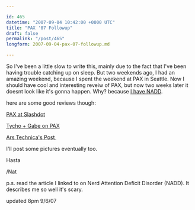 ```yaml
---

id: 465
datetime: "2007-09-04 10:42:00 +0000 UTC"
title: "PAX '07 Followup"
draft: false
permalink: "/post/465"
longform: 2007-09-04-pax-07-followup.md

---
```


So I've been a little slow to write this, mainly due to the fact that I've been having trouble catching up on sleep. But two weekends ago, I had an amazing weekend, because I spent the weekend at PAX in Seattle. Now I should have  cool and interesting reveiw of PAX, but now two weeks later it doesnt look like it's gonna happen. Why? because <a href="http://www.randsinrepose.com/archives/2003/07/10/nadd.html">I have NADD</a>.

here are some good reviews though:

<a href="http://games.slashdot.org/article.pl?sid=07/08/25/1658206&amp;from=pseudoweb.net">PAX at Slashdot</a>

<a href="http://www.penny-arcade.com/2007/08/27">Tycho + Gabe on PAX</a>

<a href="http://arstechnica.com/articles/culture/pax-technica-looking-back-at-penny-arcade-expo-2007.ars/1">Ars Technica's Post </a>

I'll post some pictures eventually too.

Hasta

/Nat

p.s. read the article I linked to on Nerd Attention Deficit Disorder (NADD). It describes me so well it's scary.

updated 8pm 9/6/07

